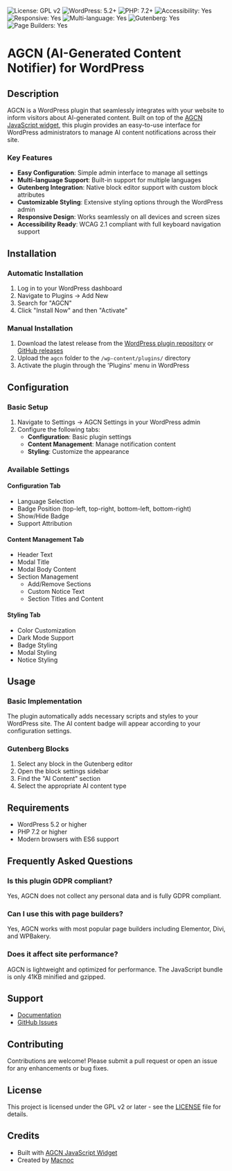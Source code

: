 ![License: GPL v2](https://img.shields.io/badge/License-GPL%20v2-blue.svg)
![WordPress: 5.2+](https://img.shields.io/badge/WordPress-5.2%2B-blue.svg)
![PHP: 7.2+](https://img.shields.io/badge/PHP-7.2%2B-blue.svg)
![Accessibility: Yes](https://img.shields.io/badge/Accessibility-Yes-blue.svg)
![Responsive: Yes](https://img.shields.io/badge/Responsive-Yes-blue.svg)
![Multi-language: Yes](https://img.shields.io/badge/Multi--language-Yes-blue.svg)
![Gutenberg: Yes](https://img.shields.io/badge/Gutenberg-Yes-blue.svg)
![Page Builders: Yes](https://img.shields.io/badge/Page%20Builders-Yes-blue.svg)

# AGCN (AI-Generated Content Notifier) for WordPress

## Description

AGCN is a WordPress plugin that seamlessly integrates with your website to inform visitors about AI-generated content. Built on top of the [AGCN JavaScript widget](https://github.com/macnoc/AGCN), this plugin provides an easy-to-use interface for WordPress administrators to manage AI content notifications across their site.

### Key Features

- **Easy Configuration**: Simple admin interface to manage all settings
- **Multi-language Support**: Built-in support for multiple languages
- **Gutenberg Integration**: Native block editor support with custom block attributes
- **Customizable Styling**: Extensive styling options through the WordPress admin
- **Responsive Design**: Works seamlessly on all devices and screen sizes
- **Accessibility Ready**: WCAG 2.1 compliant with full keyboard navigation support

## Installation

### Automatic Installation
1. Log in to your WordPress dashboard
2. Navigate to Plugins → Add New
3. Search for "AGCN"
4. Click "Install Now" and then "Activate"

### Manual Installation
1. Download the latest release from the [WordPress plugin repository]() or [GitHub releases]()
2. Upload the `agcn` folder to the `/wp-content/plugins/` directory
3. Activate the plugin through the 'Plugins' menu in WordPress

## Configuration

### Basic Setup
1. Navigate to Settings → AGCN Settings in your WordPress admin
2. Configure the following tabs:
   - **Configuration**: Basic plugin settings
   - **Content Management**: Manage notification content
   - **Styling**: Customize the appearance

### Available Settings

#### Configuration Tab
- Language Selection
- Badge Position (top-left, top-right, bottom-left, bottom-right)
- Show/Hide Badge
- Support Attribution

#### Content Management Tab
- Header Text
- Modal Title
- Modal Body Content
- Section Management
  - Add/Remove Sections
  - Custom Notice Text
  - Section Titles and Content

#### Styling Tab
- Color Customization
- Dark Mode Support
- Badge Styling
- Modal Styling
- Notice Styling

## Usage

### Basic Implementation
The plugin automatically adds necessary scripts and styles to your WordPress site. The AI content badge will appear according to your configuration settings.

### Gutenberg Blocks
1. Select any block in the Gutenberg editor
2. Open the block settings sidebar
3. Find the "AI Content" section
4. Select the appropriate AI content type

## Requirements

- WordPress 5.2 or higher
- PHP 7.2 or higher
- Modern browsers with ES6 support

## Frequently Asked Questions

### Is this plugin GDPR compliant?
Yes, AGCN does not collect any personal data and is fully GDPR compliant.

### Can I use this with page builders?
Yes, AGCN works with most popular page builders including Elementor, Divi, and WPBakery.

### Does it affect site performance?
AGCN is lightweight and optimized for performance. The JavaScript bundle is only 41KB minified and gzipped.

## Support

- [Documentation](https://github.com/macnoc/AGCN-wordpress)
- [GitHub Issues](https://github.com/macnoc/AGCN-wordpress/issues)

## Contributing

Contributions are welcome! Please submit a pull request or open an issue for any enhancements or bug fixes.

## License

This project is licensed under the GPL v2 or later - see the [LICENSE](LICENSE) file for details.

## Credits

- Built with [AGCN JavaScript Widget](https://github.com/macnoc/AGCN)
- Created by [Macnoc](https://macnoc.com)